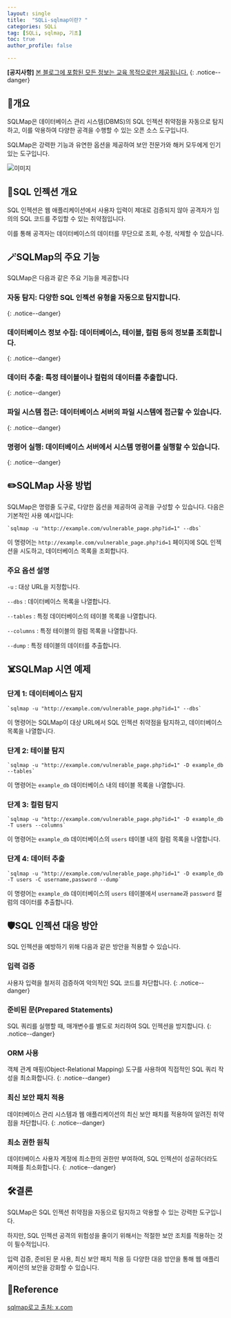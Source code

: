 ```yaml
---
layout: single
title:  "SQLi-sqlmap이란? "
categories: SQLi
tag: [SQLi, sqlmap, 기초]
toc: true
author_profile: false

---
```


**[공지사항]** [본 블로그에 포함된 모든 정보는 교육 목적으로만 제공됩니다.](https://weoooo.github.io/notice/notice/)
{: .notice--danger}

## 📖개요

SQLMap은 데이터베이스 관리 시스템(DBMS)의 SQL 인젝션 취약점을 자동으로 탐지하고, 이를 악용하여 다양한 공격을 수행할 수 있는 오픈 소스 도구입니다.

SQLMap은 강력한 기능과 유연한 옵션을 제공하여 보안 전문가와 해커 모두에게 인기 있는 도구입니다.

![이미지](https://pbs.twimg.com/media/FjYBRxTXwAIKioc?format=jpg&name=small)

## 💉SQL 인젝션 개요

SQL 인젝션은 웹 애플리케이션에서 사용자 입력이 제대로 검증되지 않아 공격자가 임의의 SQL 코드를 주입할 수 있는 취약점입니다. 

이를 통해 공격자는 데이터베이스의 데이터를 무단으로 조회, 수정, 삭제할 수 있습니다.

## 🪄SQLMap의 주요 기능

SQLMap은 다음과 같은 주요 기능을 제공합니다

### 자동 탐지: 다양한 SQL 인젝션 유형을 자동으로 탐지합니다.

{: .notice--danger}

### 데이터베이스 정보 수집: 데이터베이스, 테이블, 컬럼 등의 정보를 조회합니다.

{: .notice--danger}

### 데이터 추출: 특정 테이블이나 컬럼의 데이터를 추출합니다.

{: .notice--danger}

### 파일 시스템 접근: 데이터베이스 서버의 파일 시스템에 접근할 수 있습니다.

{: .notice--danger}

### 명령어 실행: 데이터베이스 서버에서 시스템 명령어를 실행할 수 있습니다.

{: .notice--danger}

## ✏️SQLMap 사용 방법

SQLMap은 명령줄 도구로, 다양한 옵션을 제공하여 공격을 구성할 수 있습니다. 다음은 기본적인 사용 예시입니다:

```
`sqlmap -u "http://example.com/vulnerable_page.php?id=1" --dbs`
```

이 명령어는 `http://example.com/vulnerable_page.php?id=1` 페이지에 SQL 인젝션을 시도하고, 데이터베이스 목록을 조회합니다.

### 주요 옵션 설명

`-u` : 대상 URL을 지정합니다.

`--dbs` : 데이터베이스 목록을 나열합니다.

`--tables` : 특정 데이터베이스의 테이블 목록을 나열합니다.

`--columns` : 특정 테이블의 컬럼 목록을 나열합니다.

`--dump` : 특정 테이블의 데이터를 추출합니다.

## ☠️SQLMap 시연 예제

### 단계 1: 데이터베이스 탐지

```
`sqlmap -u "http://example.com/vulnerable_page.php?id=1" --dbs`
```

이 명령어는 SQLMap이 대상 URL에서 SQL 인젝션 취약점을 탐지하고, 데이터베이스 목록을 나열합니다.

### 단계 2: 테이블 탐지

```
`sqlmap -u "http://example.com/vulnerable_page.php?id=1" -D example_db --tables`
```

이 명령어는 `example_db` 데이터베이스 내의 테이블 목록을 나열합니다.

### 단계 3: 컬럼 탐지

```
`sqlmap -u "http://example.com/vulnerable_page.php?id=1" -D example_db -T users --columns`
```

이 명령어는 `example_db` 데이터베이스의 `users` 테이블 내의 컬럼 목록을 나열합니다.

### 단계 4: 데이터 추출

```
`sqlmap -u "http://example.com/vulnerable_page.php?id=1" -D example_db -T users -C username,password --dump`
```

이 명령어는 `example_db` 데이터베이스의 `users` 테이블에서 `username`과 `password` 컬럼의 데이터를 추출합니다.

## 🛡️SQL 인젝션 대응 방안

SQL 인젝션을 예방하기 위해 다음과 같은 방안을 적용할 수 있습니다.



### **입력 검증**

사용자 입력을 철저히 검증하여 악의적인 SQL 코드를 차단합니다.
{: .notice--danger}

### **준비된 문(Prepared Statements)**

SQL 쿼리를 실행할 때, 매개변수를 별도로 처리하여 SQL 인젝션을 방지합니다.
{: .notice--danger}

### **ORM 사용**

객체 관계 매핑(Object-Relational Mapping) 도구를 사용하여 직접적인 SQL 쿼리 작성을 최소화합니다.
{: .notice--danger}

### **최신 보안 패치 적용**

데이터베이스 관리 시스템과 웹 애플리케이션의 최신 보안 패치를 적용하여 알려진 취약점을 차단합니다.
{: .notice--danger}

### **최소 권한 원칙**

데이터베이스 사용자 계정에 최소한의 권한만 부여하여, SQL 인젝션이 성공하더라도 피해를 최소화합니다.
{: .notice--danger}

## 🛠️결론

SQLMap은 SQL 인젝션 취약점을 자동으로 탐지하고 악용할 수 있는 강력한 도구입니다. 

하지만, SQL 인젝션 공격의 위험성을 줄이기 위해서는 적절한 보안 조치를 적용하는 것이 필수적입니다.
 
입력 검증, 준비된 문 사용, 최신 보안 패치 적용 등 다양한 대응 방안을 통해 웹 애플리케이션의 보안을 강화할 수 있습니다.

## 📖Reference

[sqlmap로고 출처: x.com](https://x.com/ReconOne_bk/status/1600468125488906240)
